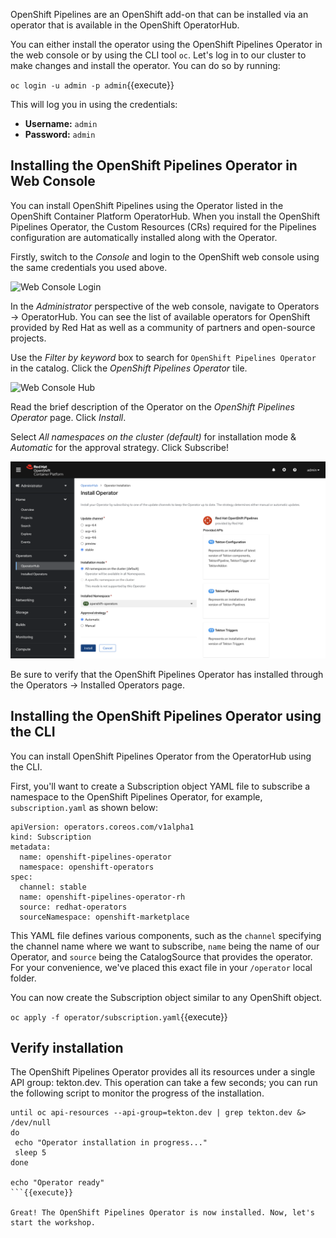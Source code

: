 OpenShift Pipelines are an OpenShift add-on that can be installed via an operator that is available in the OpenShift OperatorHub.

You can either install the operator using the OpenShift Pipelines Operator in the web console or by using the CLI tool `oc`. Let's log in to our cluster to make changes and install the operator. You can do so by running:

`oc login -u admin -p admin`{{execute}}

This will log you in using the credentials:

* **Username:** ``admin``
* **Password:** ``admin``

## Installing the OpenShift Pipelines Operator in Web Console

You can install OpenShift Pipelines using the Operator listed in the OpenShift Container Platform OperatorHub. When you install the OpenShift Pipelines Operator, the Custom Resources (CRs) required for the Pipelines configuration are automatically installed along with the Operator.

Firstly, switch to the _Console_ and login to the OpenShift web console using the same credentials you used above.

![Web Console Login](../../assets/middleware/pipelines/web-console-login.png)

In the _Administrator_ perspective of the web console, navigate to Operators → OperatorHub. You can see the list of available operators for OpenShift provided by Red Hat as well as a community of partners and open-source projects.

Use the _Filter by keyword_ box to search for `OpenShift Pipelines Operator` in the catalog. Click the _OpenShift Pipelines Operator_ tile.

![Web Console Hub](../../assets/middleware/pipelines/web-console-hub.png)

Read the brief description of the Operator on the _OpenShift Pipelines Operator_ page. Click _Install_.

Select _All namespaces on the cluster (default)_ for installation mode & _Automatic_ for the approval strategy. Click Subscribe!

![Web Console Login](../../assets/middleware/pipelines/web-console-settings.png)

Be sure to verify that the OpenShift Pipelines Operator has installed through the Operators → Installed Operators page.

## Installing the OpenShift Pipelines Operator using the CLI

You can install OpenShift Pipelines Operator from the OperatorHub using the CLI.

First, you'll want to create a Subscription object YAML file to subscribe a namespace to the OpenShift Pipelines Operator, for example, `subscription.yaml` as shown below:

```
apiVersion: operators.coreos.com/v1alpha1
kind: Subscription
metadata:
  name: openshift-pipelines-operator
  namespace: openshift-operators 
spec:
  channel: stable
  name: openshift-pipelines-operator-rh
  source: redhat-operators
  sourceNamespace: openshift-marketplace
```

This YAML file defines various components, such as the `channel` specifying the channel name where we want to subscribe, `name` being the name of our Operator, and `source` being the CatalogSource that provides the operator. For your convenience, we've placed this exact file in your `/operator` local folder. 

You can now create the Subscription object similar to any OpenShift object.

`oc apply -f operator/subscription.yaml`{{execute}}

## Verify installation

The OpenShift Pipelines Operator provides all its resources under a single API group: tekton.dev. This operation can take a few seconds; you can run the following script to monitor the progress of the installation.

```
until oc api-resources --api-group=tekton.dev | grep tekton.dev &> /dev/null
do 
 echo "Operator installation in progress..."
 sleep 5
done

echo "Operator ready"
```{{execute}}

Great! The OpenShift Pipelines Operator is now installed. Now, let's start the workshop.
